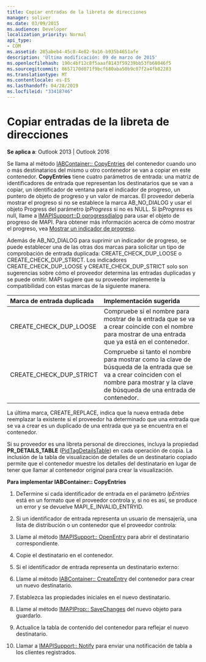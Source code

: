 ```yaml
---
title: Copiar entradas de la libreta de direcciones
manager: soliver
ms.date: 03/09/2015
ms.audience: Developer
localization_priority: Normal
api_type:
- COM
ms.assetid: 285abeb4-45c8-4e82-9a16-b935b4651afe
description: 'Última modificación: 09 de marzo de 2015'
ms.openlocfilehash: 190c4bf12c8f5aaaf8143f59239bb53fb68046f5
ms.sourcegitcommit: 8657170d071f9bcf680aba50b9c07f2a4fb82283
ms.translationtype: MT
ms.contentlocale: es-ES
ms.lasthandoff: 04/28/2019
ms.locfileid: "33418746"
---
```

# <a name="copying-address-book-entries"></a>Copiar entradas de la libreta de direcciones

  
  
**Se aplica a**: Outlook 2013 | Outlook 2016 
  
Se llama al método [IABContainer:: CopyEntries](iabcontainer-copyentries.md) del contenedor cuando uno o más destinatarios del mismo u otro contenedor se van a copiar en este contenedor. **CopyEntries** tiene cuatro parámetros de entrada: una matriz de identificadores de entrada que representan los destinatarios que se van a copiar, un identificador de ventana para el indicador de progreso, un puntero de objeto de progreso y un valor de marcas. El proveedor debería mostrar el progreso si no se establece la marca AB_NO_DIALOG y usar el objeto Progress del parámetro _lpProgress_ si no es NULL. Si _lpProgress_ es null, llame a [IMAPISupport::D oprogressdialog](imapisupport-doprogressdialog.md) para usar el objeto de progreso de MAPI. Para obtener más información acerca de cómo mostrar el progreso, vea [Mostrar un indicador de progreso](mapi-progress-indicators.md).
  
Además de AB_NO_DIALOG para suprimir un indicador de progreso, se puede establecer una de las otras dos marcas para solicitar un tipo de comprobación de entrada duplicada: CREATE_CHECK_DUP_LOOSE o CREATE_CHECK_DUP_STRICT. Los indicadores CREATE_CHECK_DUP_LOOSE y CREATE_CHECK_DUP_STRICT solo son sugerencias sobre cómo el proveedor determina las entradas duplicadas y se puede omitir. MAPI sugiere que su proveedor implemente la compatibilidad con estas marcas de la siguiente manera.
  
|**Marca de entrada duplicada**|**Implementación sugerida**|
|:-----|:-----|
|CREATE_CHECK_DUP_LOOSE  <br/> |Compruebe si el nombre para mostrar de la entrada que se va a crear coincide con el nombre para mostrar de una entrada que ya está en el contenedor.  <br/> |
|CREATE_CHECK_DUP_STRICT  <br/> |Compruebe si tanto el nombre para mostrar como la clave de búsqueda de la entrada que se va a crear coinciden con el nombre para mostrar y la clave de búsqueda de una entrada de contenedor.  <br/> |
   
La última marca, CREATE_REPLACE, indica que la nueva entrada debe reemplazar la existente si el proveedor ha determinado que una entrada que se va a crear es un duplicado de una entrada que ya se encuentra en el contenedor. 
  
Si su proveedor es una libreta personal de direcciones, incluya la propiedad **PR_DETAILS_TABLE** ([PidTagDetailsTable](pidtagdetailstable-canonical-property.md)) en cada operación de copia. La inclusión de la tabla de visualización de detalles de un destinatario copiado permite que el contenedor muestre los detalles del destinatario en lugar de tener que llamar al contenedor original para crear la visualización.
  
 **Para implementar IABContainer:: CopyEntries**
  
1. DeTermine si cada identificador de entrada en el parámetro _lpEntries_ está en un formato que el proveedor controla y, si no es así, se produce un error y se devuelve MAPI_E_INVALID_ENTRYID. 
    
2. Si un identificador de entrada representa un usuario de mensajería, una lista de distribución o un contenedor que el proveedor controla:
    
1. Llame al método [IMAPISupport:: OpenEntry](imapisupport-openentry.md) para abrir el destinatario correspondiente. 
    
2. Copie el destinatario en el contenedor. 
    
3. Si el identificador de entrada representa un destinatario externo:
    
1. Llame al método [IABContainer:: CreateEntry](iabcontainer-createentry.md) del contenedor para crear un nuevo destinatario. 
    
2. Establezca las propiedades iniciales en el nuevo destinatario.
    
4. Llame al método [IMAPIProp:: SaveChanges](imapiprop-savechanges.md) del nuevo objeto para guardarlo. 
    
5. Actualice la tabla de contenido del contenedor para reflejar el nuevo destinatario. 
    
6. Llamar a [IMAPISupport:: Notify](imapisupport-notify.md) para enviar una notificación de tabla a los clientes registrados. 
    

